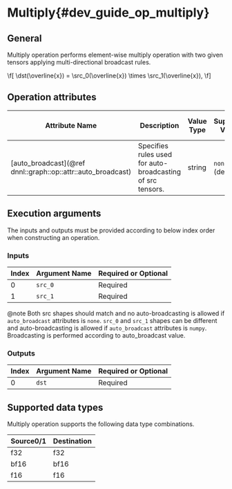# Multiply{#dev_guide_op_multiply}

## General

Multiply operation performs element-wise multiply operation with two given tensors applying
multi-directional broadcast rules.

  \f[
    \dst(\overline{x}) =
        \src_0(\overline{x}) \times \src_1(\overline{x}),
\f]


## Operation attributes

Attribute Name | Description | Value Type |Supported Values | Required or Optional
-- | -- | --| --|--
[auto_broadcast](@ref dnnl::graph::op::attr::auto_broadcast) | Specifies rules used for auto-broadcasting of src tensors. |string |`none`,`numpy` (default)  | Optional

## Execution arguments

The inputs and outputs must be provided according to below index order when
constructing an operation.

### Inputs

Index | Argument Name | Required or Optional 
----- | ------------- | -------------------- 
0     | `src_0`       | Required             
1     | `src_1`       | Required                 

@note Both src shapes should match and no auto-broadcasting is allowed if
`auto_broadcast` attributes is `none`. `src_0` and `src_1` shapes can be
different and auto-broadcasting is allowed if `auto_broadcast` attributes is
`numpy`. Broadcasting is performed according to auto_broadcast value.

### Outputs

Index | Argument Name | Required or Optional 
----- | ------------- | -------------------- 
0     | `dst`         | Required                        

## Supported data types

Multiply operation supports the following data type combinations.

Source0/1  | Destination
---- | ------- 
f32  | f32    
bf16 | bf16    
f16  | f16    


